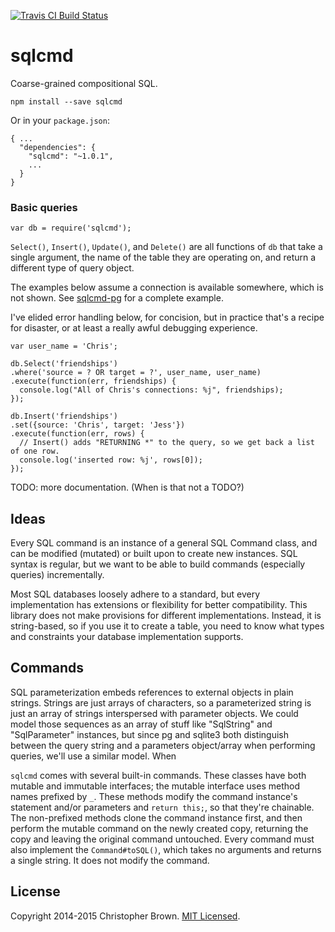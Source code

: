 [![Travis CI Build Status](https://travis-ci.org/chbrown/sqlcmd.svg)](https://travis-ci.org/chbrown/sqlcmd)

# sqlcmd

Coarse-grained compositional SQL.

    npm install --save sqlcmd

Or in your `package.json`:

    { ...
      "dependencies": {
        "sqlcmd": "~1.0.1",
        ...
      }
    }


### Basic queries

    var db = require('sqlcmd');

`Select()`, `Insert()`, `Update()`, and `Delete()` are all functions of `db` that take a single argument, the name of the table they are operating on, and return a different type of query object.

The examples below assume a connection is available somewhere, which is not shown. See [sqlcmd-pg](https://github.com/chbrown/sqlcmd-pg) for a complete example.

I've elided error handling below, for concision, but in practice that's a recipe for disaster, or at least a really awful debugging experience.

    var user_name = 'Chris';

    db.Select('friendships')
    .where('source = ? OR target = ?', user_name, user_name)
    .execute(function(err, friendships) {
      console.log("All of Chris's connections: %j", friendships);
    });

    db.Insert('friendships')
    .set({source: 'Chris', target: 'Jess'})
    .execute(function(err, rows) {
      // Insert() adds "RETURNING *" to the query, so we get back a list of one row.
      console.log('inserted row: %j', rows[0]);
    });

TODO: more documentation. (When is that not a TODO?)


## Ideas

Every SQL command is an instance of a general SQL Command class, and can be modified (mutated) or built upon to create new instances. SQL syntax is regular, but we want to be able to build commands (especially queries) incrementally.

Most SQL databases loosely adhere to a standard, but every implementation has extensions or flexibility for better compatibility. This library does not make provisions for different implementations. Instead, it is string-based, so if you use it to create a table, you need to know what types and constraints your database implementation supports.


## Commands

SQL parameterization embeds references to external objects in plain strings.
Strings are just arrays of characters, so a parameterized string is just an array of strings interspersed with parameter objects.
We could model those sequences as an array of stuff like "SqlString" and "SqlParameter" instances, but since pg and sqlite3 both distinguish between the query string and a parameters object/array when performing queries, we'll use a similar model. When

`sqlcmd` comes with several built-in commands. These classes have both mutable and immutable interfaces; the mutable interface uses method names prefixed by `_`. These methods modify the command instance's statement and/or parameters and `return this;`, so that they're chainable. The non-prefixed methods clone the command instance first, and then perform the mutable command on the newly created copy, returning the copy and leaving the original command untouched. Every command must also implement the `Command#toSQL()`, which takes no arguments and returns a single string. It does not modify the command.


## License

Copyright 2014-2015 Christopher Brown. [MIT Licensed](http://opensource.org/licenses/MIT).
